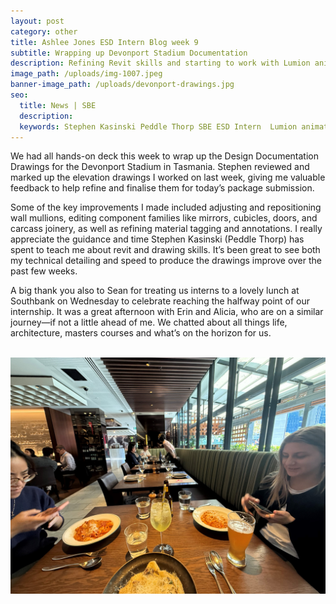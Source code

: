 ```yaml
---
layout: post
category: other
title: Ashlee Jones ESD Intern Blog week 9
subtitle: Wrapping up Devonport Stadium Documentation
description: Refining Revit skills and starting to work with Lumion animation phasing
image_path: /uploads/img-1007.jpeg
banner-image_path: /uploads/devonport-drawings.jpg
seo:
  title: News | SBE
  description:
  keywords: Stephen Kasinski Peddle Thorp SBE ESD Intern  Lumion animation phasing
---
```

We had all hands-on deck this week to wrap up the Design Documentation Drawings for the Devonport Stadium in Tasmania. Stephen reviewed and marked up the elevation drawings I worked on last week, giving me valuable feedback to help refine and finalise them for today’s package submission.

Some of the key improvements I made included adjusting and repositioning wall mullions, editing component families like mirrors, cubicles, doors, and carcass joinery, as well as refining material tagging and annotations. I really appreciate the guidance and time Stephen Kasinski (Peddle Thorp) has spent to teach me about revit and drawing skills. It’s been great to see both my technical detailing and speed to produce the drawings improve over the past few weeks.

A big thank you also to Sean for treating us interns to a lovely lunch at Southbank on Wednesday to celebrate reaching the halfway point of our internship. It was a great afternoon with Erin and Alicia, who are on a similar journey—if not a little ahead of me. We chatted about all things life, architecture, masters courses and what’s on the horizon for us.<br>&nbsp;

![](/uploads/lunch-1.jpg)